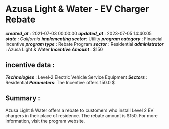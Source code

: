 # Azusa Light & Water - EV Charger Rebate 
 ***created_at*** : 2021-07-03 00:00:00 
 ***updated_at*** : 2023-07-05 14:40:05 
 ***state** : California 
 **implementing sector***: Utility 
 ***program category*** : Financial Incentive 
 ***program type*** : Rebate Program 
 ***sector*** : Residential 
 ***administrator*** : Azusa Light & Water 
 ***Incentive Amount*** : $150

 
 ## incentive data : 
 ***Technologies*** : Level-2 Electric Vehicle Service Equipment 
 ***Sectors*** : Residential 
 ***Parameters***: The Incentive offers 150.0 $ 
 
 ## Summary : 
 Azusa Light & Water offers a rebate to customers who install Level 2 EV
chargers in their place of residence. The rebate amount is $150. For more
information, visit the program website.

 
 